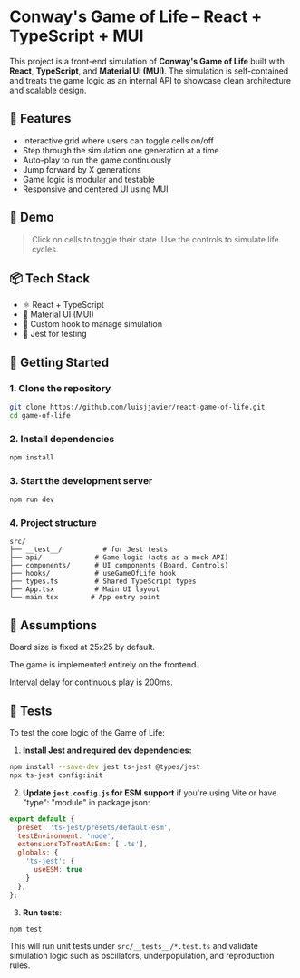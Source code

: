# Conway's Game of Life – React + TypeScript + MUI

This project is a front-end simulation of **Conway's Game of Life** built with **React**, **TypeScript**, and **Material UI (MUI)**. The simulation is self-contained and treats the game logic as an internal API to showcase clean architecture and scalable design.

## 🧪 Features

- Interactive grid where users can toggle cells on/off
- Step through the simulation one generation at a time
- Auto-play to run the game continuously
- Jump forward by X generations
- Game logic is modular and testable
- Responsive and centered UI using MUI

## 📸 Demo

> Click on cells to toggle their state. Use the controls to simulate life cycles.

## 📦 Tech Stack

- ⚛️ React + TypeScript
- 💅 Material UI (MUI)
- 🔁 Custom hook to manage simulation
- 🧪 Jest for testing

## 🚀 Getting Started

### 1. Clone the repository

```bash
git clone https://github.com/luisjjavier/react-game-of-life.git
cd game-of-life
```
### 2. Install dependencies

```bash 
npm install
```
### 3. Start the development server

```bash 
npm run dev
```
### 4. Project structure

``` 
src/
├── __test__/          # for Jest tests
├── api/             # Game logic (acts as a mock API)
├── components/      # UI components (Board, Controls)
├── hooks/           # useGameOfLife hook
├── types.ts         # Shared TypeScript types
├── App.tsx          # Main UI layout
└── main.tsx        # App entry point
```
## 🧠 Assumptions
Board size is fixed at 25x25 by default.

The game is implemented entirely on the frontend.

Interval delay for continuous play is 200ms.

## 🧪 Tests

To test the core logic of the Game of Life:

1. **Install Jest and required dev dependencies:**

```bash
npm install --save-dev jest ts-jest @types/jest
npx ts-jest config:init
```

2. **Update `jest.config.js` for ESM support** if you're using Vite or have "type": "module" in package.json:

```js
export default {
  preset: 'ts-jest/presets/default-esm',
  testEnvironment: 'node',
  extensionsToTreatAsEsm: ['.ts'],
  globals: {
    'ts-jest': {
      useESM: true
    }
  },
};
```

3. **Run tests**:

```bash
npm test
```

This will run unit tests under `src/__tests__/*.test.ts` and validate simulation logic such as oscillators, underpopulation, and reproduction rules.
